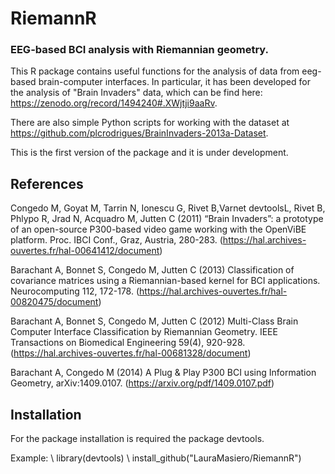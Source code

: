 # RiemannR

### EEG-based BCI analysis with Riemannian geometry.

This R package contains useful functions for the analysis of data from eeg-based brain-computer interfaces.
In particular, it has been developed for the analysis of "Brain Invaders" data, which can be find here: https://zenodo.org/record/1494240#.XWjtji9aaRv.

There are also simple Python scripts for working with the dataset at https://github.com/plcrodrigues/BrainInvaders-2013a-Dataset.

This is the first version of the package and it is under development.


## References

Congedo M, Goyat M, Tarrin N, Ionescu G, Rivet B,Varnet devtoolsL, Rivet B, Phlypo R, Jrad N, Acquadro M, Jutten C (2011) “Brain Invaders”: a prototype of an open-source P300-based video game working with the OpenViBE platform. Proc. IBCI Conf., Graz, Austria, 280-283. (https://hal.archives-ouvertes.fr/hal-00641412/document)

Barachant A, Bonnet S, Congedo M, Jutten C (2013) Classification of covariance matrices using a Riemannian-based kernel for BCI applications. Neurocomputing 112, 172-178. (https://hal.archives-ouvertes.fr/hal-00820475/document)

Barachant A, Bonnet S, Congedo M, Jutten C (2012) Multi-Class Brain Computer Interface Classification by Riemannian Geometry. IEEE Transactions on Biomedical Engineering 59(4), 920-928. (https://hal.archives-ouvertes.fr/hal-00681328/document)

Barachant A, Congedo M (2014) A Plug & Play P300 BCI using Information Geometry, arXiv:1409.0107. (https://arxiv.org/pdf/1409.0107.pdf)

## Installation

For the package installation is required the package devtools.

Example: \\
library(devtools) \\
install_github("LauraMasiero/RiemannR")
